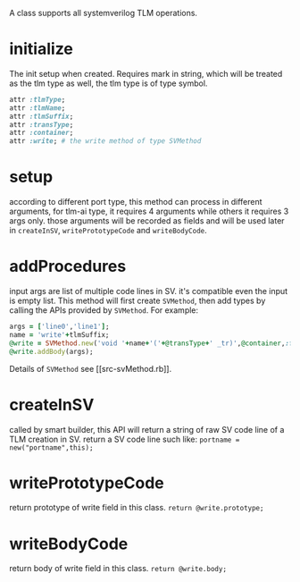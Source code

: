 A class supports all systemverilog TLM operations.
# initialize
The init setup when created. Requires mark in string, which will be treated as the tlm type as well, the tlm type is of type symbol.
```ruby
attr :tlmType;
attr :tlmName;
attr :tlmSuffix;
attr :transType;
attr :container;
attr :write; # the write method of type SVMethod
```
# setup
according to different port type, this method can process in different arguments, for tlm-ai type, it requires 4 arguments while others it requires 3 args only.
those arguments will be recorded as fields and will be used later in `createInSV`,  `writePrototypeCode` and `writeBodyCode`.

# addProcedures
input args are list of multiple code lines in SV. it's compatible even the input is empty list.
This method will first create `SVMethod`, then add types by calling the APIs provided by `SVMethod`.
For example:
```ruby
args = ['line0','line1'];
name = 'write'+tlmSuffix;
@write = SVMethod.new('void '+name+'('+@transType+' _tr)',@container,:func);
@write.addBody(args);
```
Details of `SVMethod` see [[src-svMethod.rb]].
# createInSV
called by smart builder, this API will return a string of raw SV code line of a TLM creation in SV.
return a SV code line such like:
`portname = new("portname",this);`
# writePrototypeCode
return prototype of write field in this class.
`return @write.prototype;`
# writeBodyCode
return body of write field in this class. `return @write.body;`
